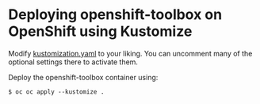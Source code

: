 # Deploying openshift-toolbox on OpenShift using Kustomize

Modify [kustomization.yaml](kustomization.yaml) to your liking. You can uncomment many of the optional settings there to activate them.

Deploy the openshift-toolbox container using:

```
$ oc oc apply --kustomize .
```
